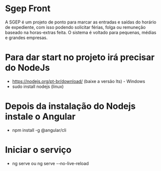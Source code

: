 # Sgep Front

A SGEP é um projeto de ponto para marcar as entradas e saídas do horário de expediente, com isso podendo solicitar férias, folga ou remuneção baseado na horas-extras feita. O sistema é voltado para pequenas, médias e grandes empresas. 

# Para dar start no projeto irá precisar do NodeJs 

- https://nodejs.org/pt-br/download/ (baixe a versão lts) - Windows
- sudo install nodejs (linux)

# Depois da instalação do Nodejs instale o Angular

- npm install -g @angular/cli

# Iniciar o serviço

- ng serve ou ng serve --no-live-reload

